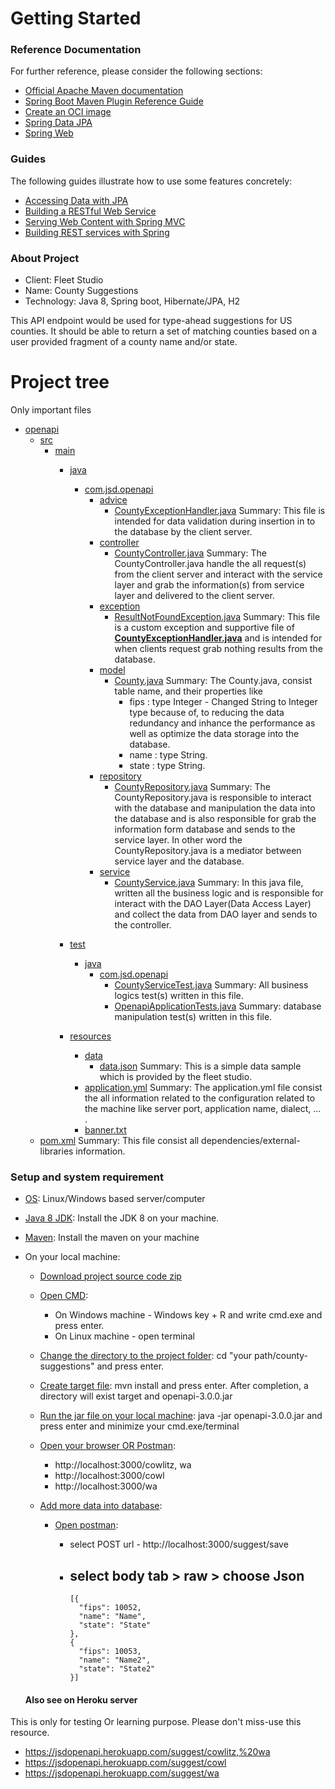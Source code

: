 # Getting Started

### Reference Documentation

For further reference, please consider the following sections:

* [Official Apache Maven documentation](https://maven.apache.org/guides/index.html)
* [Spring Boot Maven Plugin Reference Guide](https://docs.spring.io/spring-boot/docs/2.6.6/maven-plugin/reference/html/)
* [Create an OCI image](https://docs.spring.io/spring-boot/docs/2.6.6/maven-plugin/reference/html/#build-image)
* [Spring Data JPA](https://docs.spring.io/spring-boot/docs/2.6.6/reference/htmlsingle/#boot-features-jpa-and-spring-data)
* [Spring Web](https://docs.spring.io/spring-boot/docs/2.6.6/reference/htmlsingle/#boot-features-developing-web-applications)

### Guides

The following guides illustrate how to use some features concretely:

* [Accessing Data with JPA](https://spring.io/guides/gs/accessing-data-jpa/)
* [Building a RESTful Web Service](https://spring.io/guides/gs/rest-service/)
* [Serving Web Content with Spring MVC](https://spring.io/guides/gs/serving-web-content/)
* [Building REST services with Spring](https://spring.io/guides/tutorials/bookmarks/)

### About Project
* Client:      Fleet Studio
* Name:        County Suggestions
* Technology:  Java 8, Spring boot, Hibernate/JPA, H2

This API endpoint would be used for type-ahead suggestions for US counties. It should be able to return a set of 
matching counties based on a user provided fragment of a county name and/or state.

# Project tree
Only important files
* [openapi](./openapi.iml)
  - [src](./src)
      * [main](./src/main)
        * [java](./src/main/java)
          * [com.jsd.openapi](./src/main/java/com)
            * [advice](./src/main/java/com/jsd/openapi/advice)
              * [CountyExceptionHandler.java](./src/main/java/com/jsd/openapi/advice/CountyExceptionHandler.java) 
              Summary: This file is intended for data validation during insertion in to the database by the client server.
            * [controller](./src/main/java/com/jsd/openapi/controller)
              * [CountyController.java](./src/main/java/com/jsd/openapi/controller/CountyController.java)
                Summary: The CountyController.java handle the all request(s) from the client server and interact with the service layer and grab the information(s) from service layer and delivered to the client server.
            * [exception](./src/main/java/com/jsd/openapi/exception)
              * [ResultNotFoundException.java](./src/main/java/com/jsd/openapi/exception/ResultNotFoundException.java)
                Summary: This file is a custom exception and supportive file of <b><u>CountyExceptionHandler.java</u></b> and is intended for when clients request grab nothing results from the database.
            * [model](./src/main/java/com/jsd/openapi/model)
              * [County.java](./src/main/java/com/jsd/openapi/model/County.java)
                Summary: The County.java, consist table name, and their properties like 
                - fips : type Integer - Changed String to Integer type because of, to reducing the  data redundancy and inhance the performance as well as optimize the                     data storage into the database. 
                - name : type String.
                - state : type String.
            * [repository](./src/main/java/com/jsd/openapi/repository)
              * [CountyRepository.java](./src/main/java/com/jsd/openapi/repository/CountyRepository.java)
                Summary: The CountyRepository.java is responsible to interact with the database and manipulation the data into the database and is also responsible for grab the information form database and sends to the service layer. In other word the CountyRepository.java is a mediator between service layer and the database.
            * [service](./src/main/java/com/jsd/openapi/service)
              * [CountyService.java](./src/main/java/com/jsd/openapi/service/CountyService.java)
                Summary: In this java file, written all the business logic and is responsible for interact with the DAO Layer(Data Access Layer) and collect the data from DAO layer and sends to the controller.
        * [test](./src/test)
          * [java](./src/test/java)
            * [com.jsd.openapi](./src/test/java/com)
              * [CountyServiceTest.java](./src/test/java/com/jsd/openapi/CountyServiceTest.java)
                Summary: All business logics test(s) written in this file.
              * [OpenapiApplicationTests.java](./src/test/java/com/jsd/openapi/OpenapiApplicationTests.java)
                Summary: database manipulation test(s) written in this file.

        * [resources](./src/main/resources)
          * [data](./src/main/resources/data)
            * [data.json](./src/main/resources/data/data.json)
              Summary: This is a simple data sample which is provided by the fleet studio.
          * [application.yml](./src/main/resources/application.yml)
            Summary: The application.yml file consist the all information related to the configuration related to the machine like server port, application name, dialect, ... .
          * [banner.txt](./src/main/resources/banner.txt)
  - [pom.xml](./pom.xml)
    Summary: This file consist all dependencies/external-libraries information.
    

### Setup and system requirement
* [OS](): Linux/Windows based server/computer
* [Java 8 JDK](https://www.oracle.com/in/java/technologies/javase/javase8-archive-downloads.html):
   Install the JDK 8 on your machine.
* [Maven](https://maven.apache.org/download.cgi):
   Install the maven on your machine
  
* On your local machine:
  * [Download project source code zip](https://github.com/JitendraSoftDev/county-suggenstions)
  * [Open CMD](): 
    * On Windows machine - Windows key + R and write cmd.exe and press enter. 
    * On Linux machine - open terminal
  * [Change the directory to the project folder](): cd "your path/county-suggestions" and press enter.
  * [Create target file](): mvn install and press enter. After completion, a directory will exist target and openapi-3.0.0.jar
  * [Run the jar file on your local machine](): java -jar openapi-3.0.0.jar and press enter and minimize your cmd.exe/terminal
  * [Open your browser OR Postman](): 
    * http://localhost:3000/cowlitz, wa
    * http://localhost:3000/cowl
    * http://localhost:3000/wa
  
  * [Add more data into database]():
    * [Open postman]():
      * select POST url - http://localhost:3000/suggest/save
      * select body tab > raw > choose Json
        -
         
         
            [{
              "fips": 10052,
              "name": "Name",
              "state": "State"
            },
            {
              "fips": 10053,
              "name": "Name2",
              "state": "State2"
            }]
          
  ####  Also see on Heroku server
This is only for testing Or learning purpose. Please don't miss-use this resource.
   - https://jsdopenapi.herokuapp.com/suggest/cowlitz,%20wa
   - https://jsdopenapi.herokuapp.com/suggest/cowl
   - https://jsdopenapi.herokuapp.com/suggest/wa




      
  
    
